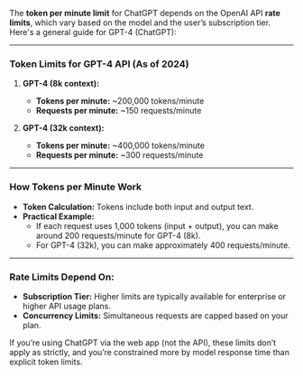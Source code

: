 The **token per minute limit** for ChatGPT depends on the OpenAI API **rate limits**, which vary based on the model and the user’s subscription tier. Here's a general guide for GPT-4 (ChatGPT):

---

### **Token Limits for GPT-4 API (As of 2024)**

1. **GPT-4 (8k context):**
   - **Tokens per minute:** ~200,000 tokens/minute
   - **Requests per minute:** ~150 requests/minute

2. **GPT-4 (32k context):**
   - **Tokens per minute:** ~400,000 tokens/minute
   - **Requests per minute:** ~300 requests/minute

---

### **How Tokens per Minute Work**
- **Token Calculation:** Tokens include both input and output text.
- **Practical Example:** 
   - If each request uses 1,000 tokens (input + output), you can make around 200 requests/minute for GPT-4 (8k).
   - For GPT-4 (32k), you can make approximately 400 requests/minute.

---

### **Rate Limits Depend On:**
- **Subscription Tier:** Higher limits are typically available for enterprise or higher API usage plans.
- **Concurrency Limits:** Simultaneous requests are capped based on your plan.

If you’re using ChatGPT via the web app (not the API), these limits don’t apply as strictly, and you’re constrained more by model response time than explicit token limits.
